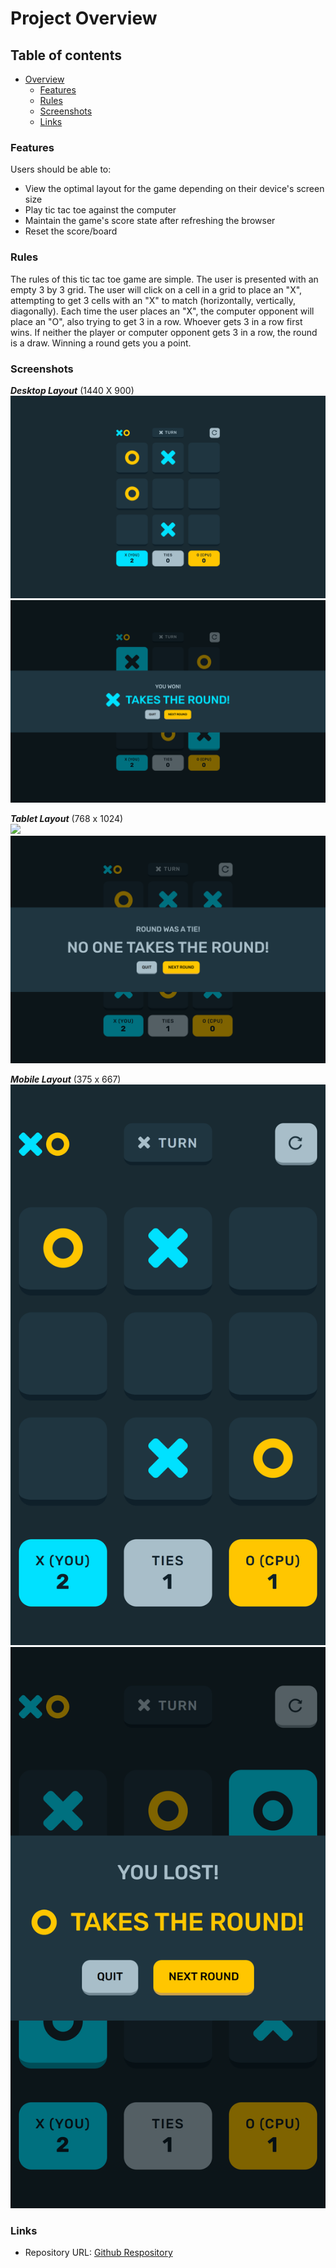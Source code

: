 # Project Overview

## Table of contents

-  [Overview](#overview)
   -  [Features](#features)
   -  [Rules](#rules)
   -  [Screenshots](#screenshots)
   -  [Links](#links)

### Features

Users should be able to:

- View the optimal layout for the game depending on their device's screen size
- Play tic tac toe against the computer
- Maintain the game's score state after refreshing the browser
- Reset the score/board

### Rules

The rules of this tic tac toe game are simple. The user is presented with an empty 3 by 3 grid. The user will click on a cell in a grid to place an "X", attempting to get 3 cells with an "X" to match (horizontally, vertically, diagonally). Each time the user places an "X", the computer opponent will place an "O", also trying to get 3 in a row. Whoever gets 3 in a row first wins. If neither the player or computer opponent gets 3 in a row, the round is a draw. Winning a round gets you a point.

### Screenshots

***Desktop Layout*** (1440 X 900)\
![](./screenshots/desktop-board.png)
![](./screenshots/desktop-game-result.png)

***Tablet Layout*** (768 x 1024)\
![](.screenshots/tablet-board.png)
![](./screenshots/tablet-game-result.png)

***Mobile Layout*** (375 x 667) \
![](./screenshots/mobile-board.png)
![](./screenshots/mobile-game-result.png)

### Links

- Repository URL: [Github Respository](https://github.com/JasDhindsa/tictactoe)
